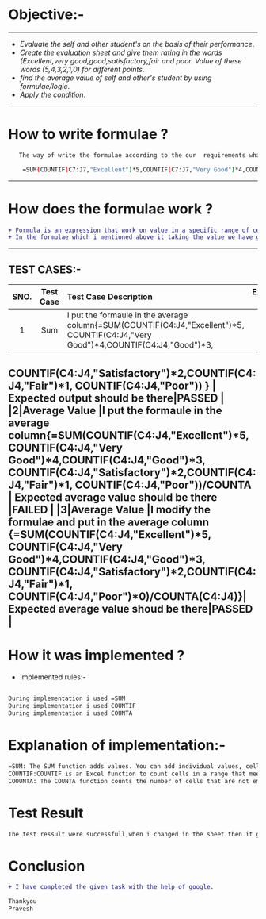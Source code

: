 # **Objective:-**
---------------
- _Evaluate the self and other student's on the basis of their performance_.
- _Create the evaluation sheet and give them rating in the words (Excellent,very good,good,satisfactory,fair and poor. Value of these words (5,4,3,2,1,0) for different points_.
- _find the average value of self and other's student by using formulae/logic_.
- _Apply the condition_.
------------------

# **How to write formulae ?**
```sh
   The way of write the formulae according to the our  requirements what i want in the output.
   ````
```sh
    =SUM(COUNTIF(C7:J7,"Excellent")*5,COUNTIF(C7:J7,"Very Good")*4,COUNTIF(C7:J7,"Good")*3,COUNTIF(C7:J7,"Satisfactory")*2,COUNTIF(C7:J7,"Fair")*1,COUNTIF(C7:J7,"Poor")*0)/COUNTA(C7:J7)
```
-------------

# **How does the formulae work ?**
```diff
+ Formula is an expression that work on value in a specific range of cell.
+ In the formulae which i mentioned above it taking the value we have given to word and adding them and divided by the total no of column according to the range i set. 
```
---------------
## **TEST CASES:-**



| **SNO.**| **Test Case**| **Test Case Description**| **Expected Result**| **Actual Result**|
| :---:    | :---:        |:---                   | :---:              |  :-----:         |
|1|Sum|I put the formaule in the  average column{=SUM(COUNTIF(C4:J4,"Excellent")*5, COUNTIF(C4:J4,"Very Good")*4,COUNTIF(C4:J4,"Good")*3,
COUNTIF(C4:J4,"Satisfactory")*2,COUNTIF(C4:J4,"Fair")*1,
COUNTIF(C4:J4,"Poor")) } | Expected output should be there|**PASSED** |
|2|Average Value |I put the formaule in the  average column{=SUM(COUNTIF(C4:J4,"Excellent")*5, COUNTIF(C4:J4,"Very Good")*4,COUNTIF(C4:J4,"Good")*3,
COUNTIF(C4:J4,"Satisfactory")*2,COUNTIF(C4:J4,"Fair")*1,
COUNTIF(C4:J4,"Poor"))/COUNTA | Expected average value should be there  |**FAILED** |
|3|Average Value |I modify the formulae and put in the average column {=SUM(COUNTIF(C4:J4,"Excellent")*5, COUNTIF(C4:J4,"Very Good")*4,COUNTIF(C4:J4,"Good")*3,
COUNTIF(C4:J4,"Satisfactory")*2,COUNTIF(C4:J4,"Fair")*1,
COUNTIF(C4:J4,"Poor")*0)/COUNTA(C4:J4)}| Expected average value shoud be there|**PASSED** |
---------------


# **How it was implemented ?**
- Implemented rules:-
```sh

During implementation i used =SUM
During implementation i used COUNTIF
During implementation i used COUNTA
```
# **Explanation of implementation**:-
```sh
=SUM: The SUM function adds values. You can add individual values, cell references or ranges or a mix of all.
COUNTIF:COUNTIF is an Excel function to count cells in a range that meet a single condition. COUNTIF can be used to count cells that contain dates, numbers, and text. 
COOUNTA: The COUNTA function counts the number of cells that are not empty in a range.
```
# **Test Result**
```sh
The test ressult were successfull,when i changed in the sheet then it gives output according. to changes.
```
# **Conclusion**
```diff
+ I have completed the given task with the help of google.
```
```sh
Thankyou
Pravesh
```
